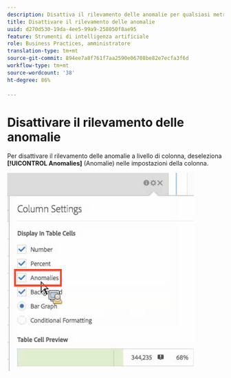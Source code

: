 ```yaml
---
description: Disattiva il rilevamento delle anomalie per qualsiasi metrica.
title: Disattivare il rilevamento delle anomalie
uuid: d270d530-19da-4ee5-99a9-258050f8ae95
feature: Strumenti di intelligenza artificiale
role: Business Practices, amministratore
translation-type: tm+mt
source-git-commit: 894ee7a8f761f7aa2590e06708be82e7ecfa3f6d
workflow-type: tm+mt
source-wordcount: '38'
ht-degree: 86%

---
```



# Disattivare il rilevamento delle anomalie

Per disattivare il rilevamento delle anomalie a livello di colonna, deseleziona **[!UICONTROL Anomalies]** (Anomalie) nelle impostazioni della colonna.

![](assets/turnoff_anomalies.png)

